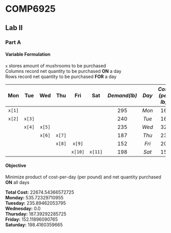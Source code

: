 # COMP6925
## Lab II 
### Part A
#### Variable Formulation
`x` stores amount of mushrooms to be purchased  
Columns record net quantity to be purchased **ON** a day  
Rows record net quantity to be purchased **FOR** a day  

| Mon | Tue | Wed | Thu | Fri | Sat | **_Demand(lb)_** | _Day_ | *Cost (per lb)* |
| :---: | :---: | :---: | :---: | :---: | :---: | :---: | :---: | :---: |
| `x[1]` | | | | | | 295 | *Mon* | 16 |
| `x[2]`| `x[3]` | | | | | 240 | *Tue* | 16 |
| | `x[4]` | `x[5]` | | | | 235 | *Wed* | 32 |
| | | `x[6]` | `x[7]` | | | 187 | *Thu* | 23 |
| | | | `x[8]` | `x[9]` | | 152 | *Fri* | 20 |
| | | | | `x[10]` | `x[11]` | 198 | *Sat* | 15 |

#### Objective 
Minimize product of cost-per-day (per pound) and net quantity purchased **ON** all days


**Total Cost:**  22674.54366572725  
**Monday:** 535.72329710955  
**Tuesday:** 235.89462053795  
**Wednesday:** 0.0  
**Thursday:** 187.39292285725  
**Friday:** 152.11896090765  
**Saturday:** 198.4160359665  
